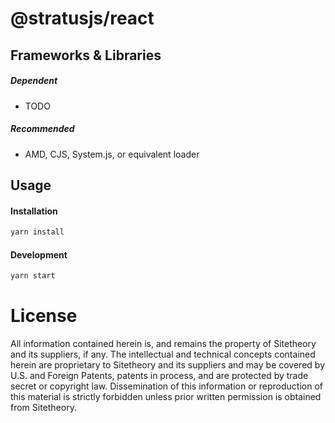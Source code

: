 # @stratusjs/react


## Frameworks & Libraries

##### Dependent

* TODO

##### Recommended

* AMD, CJS, System.js, or equivalent loader


## Usage

#### Installation

```sh
yarn install
```

#### Development

```sh
yarn start
```

# License

All information contained herein is, and remains the property of Sitetheory and its suppliers, if any. The intellectual and technical concepts contained herein are proprietary to Sitetheory and its suppliers and may be covered by U.S. and Foreign Patents, patents in process, and are protected by trade secret or copyright law.  Dissemination of this information or reproduction of this material is strictly forbidden unless prior written permission is obtained from Sitetheory.

